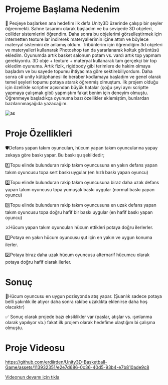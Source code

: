# Projeme Başlama Nedenim
📝 Peojeye başlarken ana hedefim ilk defa Unity3D üzerinde çalışıp bir şeyler öğrenmekti. Sahne tasarımı olarak başladım ve bu seviyede 3D objeleri, collider sistemlerini öğrendim. Daha sonra bu objelerimi görselleştirmek için internetten texture lar indirerek materyallerimin içine attım ve böylece materyal sistemini de anlamış oldum. Tribünlerim için öğrendiğim 3d objeleri ve materyalleri kullanarak Photoshop tan da yararlanarak koltuk görüntüsü ekledim. Oyunumda artık basket salonum potam vs. vardı artık top yapmam gerekiyordu. 3D obje + texture + materyal kullanarak tam gerçekçi bir top ekledim oyunuma. Artık fizik, rigidbody gibi terimlere de hakim olmaya başladım ve bu sayede topumu ihtiyacıma göre sektirebiliyordum. Daha sonra c# unity kütüphanesi ile beraber kodlamaya başladım ve genel olarak temel şeyleri topumu potaya atarak öğrenmiş olmuştum. İlk projem olduğu için özellikle scriptler açısından büyük hatalar (çoğu şeyi aynı scriptte yapmaya çalışmak gibi) yapmıştım fakat benim için deneyim olmuştu. Öğrenmeye başladıkça oyunuma bazı özellikler eklemiştim, bunlardan bazılarınınaşağıda yazacağım.

![as](https://github.com/erdiirden/Unity3D-Basketball-Game/assets/113932351/fbbe8b59-4735-49a0-af0d-a18758ec379c)

# Proje Özellikleri
🛡️Defans yapan takım oyuncuları, hücum yapan takım oyuncularına yapay zekaya göre baskı yapar. Bu baskı şu şekildedir;

1️⃣Topu elinde bulunduran rakip takım oyuncusuna en yakın defans yapan takım oyuncusu topa sert baskı uygular (en hızlı baskı yapan oyuncu)

2️⃣Topu elinde bulunduran rakip takım oyuncusuna biraz daha uzak defans yapan takım oyuncusu topa yumuşak baskı uygular (normal baskı yapan oyuncu)

3️⃣Topu elinde bulunduran rakip takım oyuncusuna en uzak defans yapan takım oyuncusu topa doğru hafif bir baskı uygular (en hafif baskı yapan oyuncu)

⚔️Hücum yapan takım oyuncuları hücum ettikleri potaya doğru ilerlerler.

1️⃣Potaya en yakın hücum oyuncusu şut için en yakın ve uygun konuma ilerler.

2️⃣Potaya biraz daha uzak hücum oyuncusu alternarif hücumcu olarak potaya doğru hafif olarak ilerler.

# Sonuç

🎯Hücum oyuncusu en uygun pozisyonda atış yapar. (Şuanlık sadece potaya belli yakınlık ile atıyor daha sonra rakibe uzaklıkta eklenirse daha hoş olacaktır)

✅ Sonuç olarak projede bazı eksiklikler var (paslar, atışlar vs. ışınlanma olarak yapılıyor vb.) fakat ilk projem olarak hedefime ulaştığım bi çalışma olmuştu.

# Proje Videosu
https://github.com/erdiirden/Unity3D-Basketball-Game/assets/113932351/e2e7d686-0c36-40d5-93b4-e7b810ade9c8

[Videonun devamı için tıkla](https://youtu.be/UT_Iwo2xxZ8 "video")

